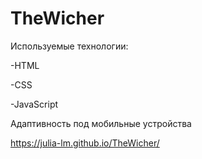 # TheWicher

Используемые технологии:

-HTML

-CSS

-JavaScript



Адаптивность под мобильные устройства


https://julia-lm.github.io/TheWicher/
